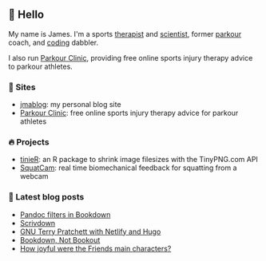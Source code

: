 ## 👋 Hello

My name is James. I'm a sports [therapist](https://jmablog.com/tags/sports-therapy/) and [scientist](https://jmablog.com/research), former [parkour](https://jmablog.com/tags/parkour) coach, and [coding](https://jmablog.com/tags/coding) dabbler.

I also run [Parkour Clinic](https://parkour.clinic), providing free online sports injury therapy advice to parkour athletes.

### 🔗 Sites

- [jmablog](https://jmablog.com): my personal blog site
- [Parkour Clinic](https://parkour.clinic): free online sports injury therapy advice for parkour athletes

### 🔥 Projects
- [tinieR](https://jmablog.github.io/tinieR): an R package to shrink image filesizes with the TinyPNG.com API
- [SquatCam](https://squatcam.vercel.app): real time biomechanical feedback for squatting from a webcam

### 📝 Latest blog posts

<!-- BLOG-POST-LIST:START -->
- [Pandoc filters in Bookdown](https://jmablog.com/post/pandoc-filters/)
- [Scrivdown](https://jmablog.com/post/scrivdown/)
- [GNU Terry Pratchett with Netlify and Hugo](https://jmablog.com/post/gnuterrypratchett/)
- [Bookdown, Not Bookout](https://jmablog.com/post/bookdown-not-bookout/)
- [How joyful were the Friends main characters?](https://jmablog.com/post/tt-friends/)
<!-- BLOG-POST-LIST:END -->
